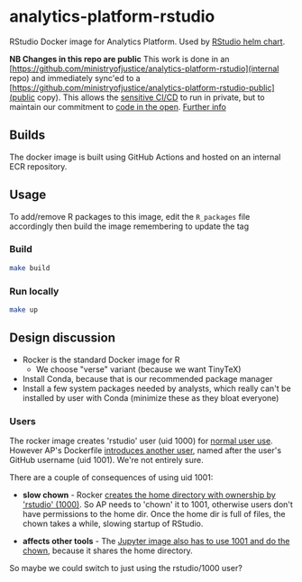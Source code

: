 # analytics-platform-rstudio

RStudio Docker image for Analytics Platform. Used by [RStudio helm chart](https://github.com/ministryofjustice/analytics-platform-helm-charts/tree/master/charts/rstudio).

**NB Changes in this repo are public**
This work is done in an [https://github.com/ministryofjustice/analytics-platform-rstudio](internal repo) and immediately sync'ed to a [https://github.com/ministryofjustice/analytics-platform-rstudio-public](public copy). This allows the [sensitive CI/CD](https://docs.github.com/en/actions/hosting-your-own-runners/about-self-hosted-runners#self-hosted-runner-security-with-public-repositories) to run in private, but to maintain our commitment to [code in the open](https://www.gov.uk/service-manual/service-standard/point-12-make-new-source-code-open). [Further info](https://docs.google.com/document/d/1BGyHttQa3wI-UsdCBqu-398yZRhnjCuldHHgwTVaJSg/edit)

## Builds

The docker image is built using GitHub Actions and hosted on an internal ECR repository.

## Usage

To add/remove R packages to this image, edit the `R_packages` file accordingly then build the image remembering to
update the tag

### Build

```bash
make build
```

### Run locally

```bash
make up
```

## Design discussion

* Rocker is the standard Docker image for R
  * We choose "verse" variant (because we want TinyTeX)
* Install Conda, because that is our recommended package manager
* Install a few system packages needed by analysts, which really can't be installed by user with Conda (minimize these as they bloat everyone)

### Users

The rocker image creates 'rstudio' user (uid 1000) for [normal user use](https://www.rocker-project.org/use/managing_users/#custom-usernames-and-user-ids). However AP's Dockerfile [introduces another user](https://github.com/ministryofjustice/analytics-platform-rstudio/commit/46527fd018e0f105e797fa7b92b962ff0e4cee27), named after the user's GitHub username (uid 1001). We're not entirely sure.

There are a couple of consequences of using uid 1001:

* **slow chown** - Rocker [creates the home directory with ownership by 'rstudio' (1000)](https://github.com/rocker-org/rocker-versioned/blob/master/rstudio/3.5.1.Dockerfile#L55-L60). So AP needs to 'chown' it to 1001, otherwise users don't have permissions to the home dir. Once the home dir is full of files, the chown takes a while, slowing startup of RStudio.

* **affects other tools** - The [Jupyter image also has to use 1001 and do the chown](https://github.com/ministryofjustice/analytics-platform-jupyter-notebook/blob/95c830dd6ff726c7831a227a247fd6cc869d8dee/datascience-notebook/Dockerfile#L20-L22), because it shares the home directory.

So maybe we could switch to just using the rstudio/1000 user?

